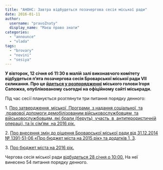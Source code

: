 ```yaml
---
title: "АНОНС: Завтра відбудеться позачергова сесія міської ради"
date: 2016-01-11
author: 
  username: "pravoZnaty"
  display_name: "Маєш право знати"
categories: 
  - "announce"
  - "vlada"
tags: 
  - "brovary"
  - "novini"
  - "sesiya"
---
```


**У вівторок, 12 січня об 11:30 в малій залі виконавчого комітету відбудеться п’ята позачергова сесія Броварської міської ради VII скликання. Про це [йдеться у розпорядженні](http://www.brovary.kiev.ua/rozporyadzhennya-m%D1%96skogo-golovi-v%D1%96d-11012016-%E2%84%9602-od-pro-sklikannya-p%E2%80%99yato%D1%97-pozachergovo%D1%97-ses%D1%96%D1%97-brova) міського голови Ігоря Сапожка, опублікованому сьогодні на офіційному сайті міськради.**

Під час сесії планується розглянути три питання порядку денного:

1. [Про затвердження  міської  Програми  з надання соціальної  та  правової допомоги демобілізованим військовослужбовцям  та військовослужбовцям, які брали (беруть)  участь  в  антитерористичній операції, та їх сім’ям  на 2016 рік.](http://brovary.kiev.ua/proekt-r%D1%96shen-m%D1%96sko%D1%97-radi-pro-zatverdzhennya-m%D1%96sko%D1%97-programi-z-nadannya-sots%D1%96alno%D1%97-ta-pravovo%D1%97-dop-0)

2\. [Про внесення змін до рішення Броварської міської ради від 31.12.2014 № 1391-51-06 «Про бюджет міста на 2015 рік» та додатків 1, 3](http://brovary.kiev.ua/proekt-r%D1%96shen-m%D1%96sko%D1%97-radi-pro-vnesennya-zm%D1%96n-do-r%D1%96shennya-brovarsko%D1%97-m%D1%96sko%D1%97-radi-v%D1%96d-31122014-roku-5).

3\. [Про бюджет міста на 2016 рік.](http://brovary.kiev.ua/proekt-r%D1%96shen-m%D1%96sko%D1%97-radi-pro-byudzhet-m%D1%96sta-na-2016-r%D1%96k-0)

Чергова сесія міської ради [відбудеться 28 січня о 10:00.](http://www.brovary.kiev.ua/rozporyadzhennya-m%D1%96skogo-golovi-v%D1%96d-29122015%E2%84%96232-odpro-sklikannya-shosto%D1%97-chergovo%D1%97-ses%D1%96%D1%97-brovarsko%D1%97) На неї винесено 54 питання порядку денного.
